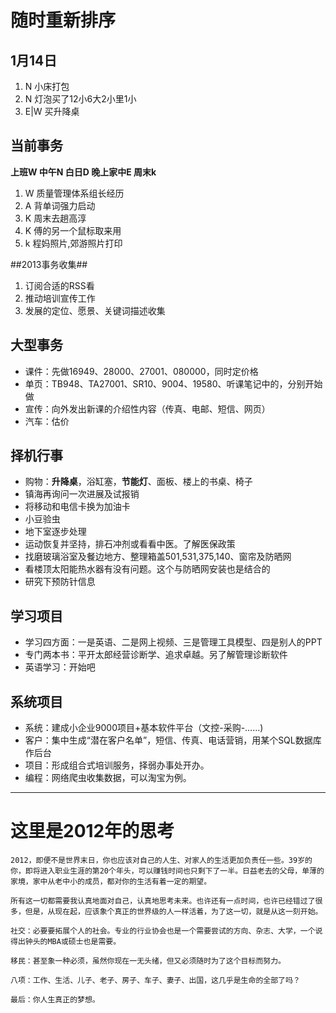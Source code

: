 # 随时重新排序

## 1月14日
1. N 小床打包
2. N 灯泡买了12小6大2小里1小
3. E|W 买升降桌

## 当前事务
**上班W 中午N 白日D 晚上家中E 周末k**
1. W 质量管理体系组长经历
2. A 背单词强力启动
3. K 周末去趟高淳
4. K 傅的另一个鼠标取来用
5. k 程妈照片,郊游照片打印

##2013事务收集##
1. 订阅合适的RSS看
2. 推动培训宣传工作
3. 发展的定位、愿景、关键词描述收集

## 大型事务
- 课件：先做16949、28000、27001、080000，同时定价格
- 单页：TB948、TA27001、SR10、9004、19580、听课笔记中的，分别开始做
- 宣传：向外发出新课的介绍性内容（传真、电邮、短信、网页） 
- 汽车：估价

## 择机行事 ##
- 购物：**升降桌**，浴缸塞，**节能灯**、面板、楼上的书桌、椅子 
- 镇海再询问一次进展及试报销
- 将移动和电信卡换为加油卡
- 小豆验虫
- 地下室逐步处理
- 运动恢复并坚持，排石冲剂或看看中医。了解医保政策
- 找磨玻璃浴室及餐边地方、整理箱盖501,531,375,140、窗帘及防晒网
- 看楼顶太阳能热水器有没有问题。这个与防晒网安装也是结合的
- 研究下预防针信息

## 学习项目
- 学习四方面：一是英语、二是网上视频、三是管理工具模型、四是别人的PPT
- 专门两本书：平开太郎经营诊断学、追求卓越。另了解管理诊断软件
- 英语学习：开始吧

## 系统项目
- 系统：建成小企业9000项目+基本软件平台（文控-采购-……)
- 客户：集中生成“潜在客户名单”，短信、传真、电话营销，用某个SQL数据库作后台
- 项目：形成组合式培训服务，择弱办事处开办。
- 编程：网络爬虫收集数据，可以淘宝为例。

------------------------------------------
# 这里是2012年的思考 #
    2012，即便不是世界末日，你也应该对自己的人生、对家人的生活更加负责任一些。39岁的你，即将进入职业生涯的第20个年头，可以赚钱时间也只剩下了一半。日益老去的父母，单薄的家境，家中从老中小的成员，都对你的生活有着一定的期望。

    所有这一切都需要我认真地面对自己，认真地思考未来。也许还有一点时间，也许已经错过了很多，但是，从现在起，应该象个真正的世界级的人一样活着，为了这一切，就是从这一刻开始。

    社交：必要要拓展个人的社会。专业的行业协会也是一个需要尝试的方向、杂志、大学，一个说得出钟头的MBA或硕士也是需要。

    移民：甚至象一种必须，虽然你现在一无头绪，但又必须随时为了这个目标而努力。

    八项：工作、生活、儿子、老子、房子、车子、妻子、出国，这几乎是生命的全部了吗？

    最后：你人生真正的梦想。
